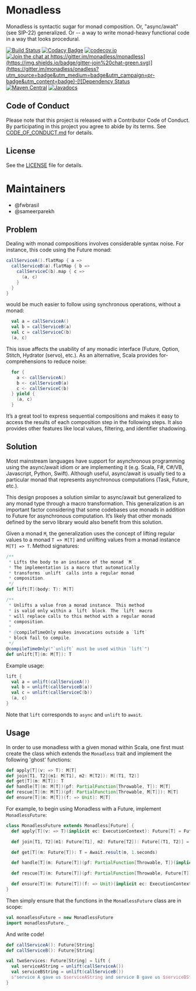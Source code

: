 # Monadless

Monadless is syntactic sugar for monad composition. Or, "async/await"
(see SIP-22) generalized. Or -- a way to write monad-heavy functional code
in a way that looks procedural.

[![Build Status](https://travis-ci.org/monadless/monadless.svg?branch=master)](https://travis-ci.org/monadless/monadless)
[![Codacy Badge](https://api.codacy.com/project/badge/grade/ea4068928617433f8275534af3351152)](https://www.codacy.com/app/fwbrasil/monadless)
[![codecov.io](https://codecov.io/github/monadless/monadless/coverage.svg?branch=master)](https://codecov.io/github/monadless/monadless?branch=master)
[![Join the chat at https://gitter.im/monadless/monadless](https://img.shields.io/badge/gitter-join%20chat-green.svg)](https://gitter.im/monadless/onadless?utm_source=badge&utm_medium=badge&utm_campaign=pr-badge&utm_content=badge)-[![Dependency Status](https://www.versioneye.com/user/projects/58f1b1915c12c800161e64d1/badge.svg?style=flat)](https://www.versioneye.com/user/projects/58f1b1915c12c800161e64d1)
[![Maven Central](https://maven-badges.herokuapp.com/maven-central/io.monadless/monadless_2.11/badge.svg)](https://maven-badges.herokuapp.com/maven-central/io.monadless/monadless_2.11)
[![Javadocs](https://www.javadoc.io/badge/io.monadless/monadless_2.11.svg)](https://www.javadoc.io/doc/io.monadless/monadless-core_2.11)

Code of Conduct
---------------

Please note that this project is released with a Contributor Code of Conduct. By participating in this project you agree to abide by its terms. See [CODE_OF_CONDUCT.md](https://github.com/monadless/monadless/blob/master/CODE_OF_CONDUCT.md) for details.

License
-------

See the [LICENSE](https://github.com/monadless/monadless/blob/master/LICENSE.txt) file for details.

Maintainers
===========

- @fwbrasil
- @sameerparekh

## Problem

Dealing with monad compositions involves considerable syntax noise. For instance, this code using the Future monad:

```scala
callServiceA().flatMap { a =>
  callServiceB(a).flatMap { b =>
    callServiceC(b).map { c =>
      (a, c)
    }
  }
}
```


would be much easier to follow using synchronous operations, without a monad:

```scala
  val a = callServiceA()
  val b = callServiceB(a)
  val c = callServiceC(b)
  (a, c)
```

This issue affects the usability of any monadic interface (Future, Option, Stitch, Hydrator (servo), etc.).
As an alternative, Scala provides for-comprehensions to reduce noise:

```scala
  for {
    a <- callServiceA()
    b <- callServiceB(a)
    c <- callServiceC(b)
  } yield {
    (a, c)
  }
```

It’s a great tool to express sequential compositions and makes it easy to access the results of 
each composition step in the following steps. It also provides other features like local values, 
filtering, and identifier shadowing.


## Solution

Most mainstream languages have support for asynchronous programming using the async/await 
idiom or are implementing it (e.g. Scala, F#, C#/VB, Javascript, Python, Swift). Although useful, 
async/await is usually tied to a particular monad that represents asynchronous computations 
(Task, Future, etc.).

This design proposes a solution similar to async/await but generalized to any monad type through
a macro transformation. This generalization is an important factor considering that some codebases 
use monads in addition to Future for asynchronous computation. It’s likely that other monads
defined by the servo library would also benefit from this solution.

Given a monad `M`, the generalization uses the concept of lifting regular values to a monad
`T => M[T]` and unlifting values from a monad instance `M[T] => T`. Method signatures:

```scala
/**
 * Lifts the body to an instance of the monad `M`.
 * The implementation is a macro that automatically
 * transforms `unlift` calls into a regular monad
 * composition.
 */
def lift[T](body: T): M[T]

/**
 * Unlifts a value from a monad instance. This method
 * is valid only within a `lift` block. The `lift` macro
 * will replace calls to this method with a regular monad
 * composition.
 * 
 * @compileTimeOnly makes invocations outside a `lift`
 * block fail to compile.
 */
@compileTimeOnly("`unlift` must be used within `lift`")
def unlift[T](m: M[T]): T 
```

Example usage:

```scala
lift {
  val a = unlift(callServiceA())
  val b = unlift(callServiceB(a))
  val c = unlift(callServiceC(b))
  (a, c)
}
```

Note that `lift` corresponds to `async` and `unlift` to `await`.

## Usage

In order to use monadless with a given monad within Scala, one first must 
create the class which extends the `Monadless` trait and implement the following
'ghost' functions:

```scala
def apply[T](v: => T): M[T]
def join[T1, T2](m1: M[T1], m2: M[T2]): M[(T1, T2)]
def get[T](m: M[T]): T
def handle[T](m: M[T])(pf: PartialFunction[Throwable, T]): M[T]
def rescue[T](m: M[T])(pf: PartialFunction[Throwable, M[T]]): M[T]
def ensure[T](m: M[T])(f: => Unit): M[T]
```

For example, to begin using Monadless with a Future, implement `MonadlessFuture`:

```scala
class MonadlessFuture extends Monadless[Future] {
  def apply[T](v: => T)(implicit ec: ExecutionContext): Future[T] = Future(v)

  def join[T1, T2](m1: Future[T1], m2: Future[T2]): Future[(T1, T2)] = m1.zip(m2)

  def get[T](m: Future[T]): T = Await.result(m, 1.seconds)

  def handle[T](m: Future[T])(pf: PartialFunction[Throwable, T])(implicit ec: ExecutionContext): Future[T] = m.recover(pf)

  def rescue[T](m: Future[T])(pf: PartialFunction[Throwable, Future[T]])(implicit ec: ExecutionContext): Future[T] = m.recoverWith(pf)

  def ensure[T](m: Future[T])(f: => Unit)(implicit ec: ExecutionContext): Unit = m.onComplete { _ => f }
}
```

Then simply ensure that the functions in the `MonadlessFuture` class are in scope:

```scala
val monadlessFuture = new MonadlessFuture
import monadlessFuture._
```

And write code!

```scala
def callServiceA(): Future[String]
def callServiceB(): Future[String]

val twoServices: Future[String] = lift {
  val serviceAString = unlift(callServiceA())
  val serviceBString = unlift(callServiceB())
  s"service A gave us $serviceAString and service B gave us $serviceBString"
}
```
